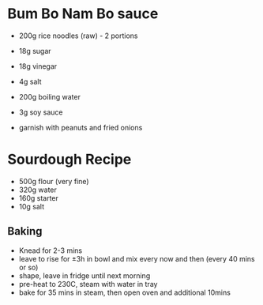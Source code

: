 # Bum Bo Nam Bo sauce

* 200g rice noodles (raw) - 2 portions
* 18g sugar
* 18g vinegar
* 4g salt
* 200g boiling water
* 3g soy sauce

* garnish with peanuts and fried onions

# Sourdough Recipe

* 500g flour (very fine)
* 320g water
* 160g starter
* 10g salt

## Baking

* Knead for 2-3 mins
* leave to rise for ±3h in bowl and mix every now and then (every 40 mins or so)
* shape, leave in fridge until next morning
* pre-heat to 230C, steam with water in tray
* bake for 35 mins in steam, then open oven and additional 10mins
